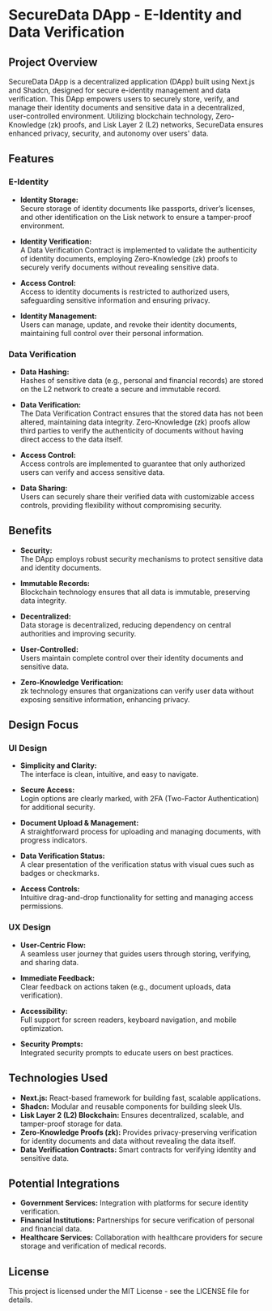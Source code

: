 # SecureData DApp - E-Identity and Data Verification

## Project Overview

SecureData DApp is a decentralized application (DApp) built using Next.js and Shadcn, designed for secure e-identity management and data verification. This DApp empowers users to securely store, verify, and manage their identity documents and sensitive data in a decentralized, user-controlled environment. Utilizing blockchain technology, Zero-Knowledge (zk) proofs, and Lisk Layer 2 (L2) networks, SecureData ensures enhanced privacy, security, and autonomy over users' data.

## Features

### E-Identity 

- **Identity Storage:**  
  Secure storage of identity documents like passports, driver’s licenses, and other identification on the Lisk network to ensure a tamper-proof environment.
  
- **Identity Verification:**  
  A Data Verification Contract is implemented to validate the authenticity of identity documents, employing Zero-Knowledge (zk) proofs to securely verify documents without revealing sensitive data.
  
- **Access Control:**  
  Access to identity documents is restricted to authorized users, safeguarding sensitive information and ensuring privacy.
  
- **Identity Management:**  
  Users can manage, update, and revoke their identity documents, maintaining full control over their personal information.

### Data Verification

- **Data Hashing:**  
  Hashes of sensitive data (e.g., personal and financial records) are stored on the L2 network to create a secure and immutable record.
  
- **Data Verification:**  
  The Data Verification Contract ensures that the stored data has not been altered, maintaining data integrity. Zero-Knowledge (zk) proofs allow third parties to verify the authenticity of documents without having direct access to the data itself.
  
- **Access Control:**  
  Access controls are implemented to guarantee that only authorized users can verify and access sensitive data.
  
- **Data Sharing:**  
  Users can securely share their verified data with customizable access controls, providing flexibility without compromising security.

## Benefits

- **Security:**  
  The DApp employs robust security mechanisms to protect sensitive data and identity documents.
  
- **Immutable Records:**  
  Blockchain technology ensures that all data is immutable, preserving data integrity.
  
- **Decentralized:**  
  Data storage is decentralized, reducing dependency on central authorities and improving security.
  
- **User-Controlled:**  
  Users maintain complete control over their identity documents and sensitive data.

- **Zero-Knowledge Verification:**  
  zk technology ensures that organizations can verify user data without exposing sensitive information, enhancing privacy.

## Design Focus

### UI Design

- **Simplicity and Clarity:**  
  The interface is clean, intuitive, and easy to navigate.
  
- **Secure Access:**  
  Login options are clearly marked, with 2FA (Two-Factor Authentication) for additional security.
  
- **Document Upload & Management:**  
  A straightforward process for uploading and managing documents, with progress indicators.
  
- **Data Verification Status:**  
  A clear presentation of the verification status with visual cues such as badges or checkmarks.
  
- **Access Controls:**  
  Intuitive drag-and-drop functionality for setting and managing access permissions.

### UX Design

- **User-Centric Flow:**  
  A seamless user journey that guides users through storing, verifying, and sharing data.
  
- **Immediate Feedback:**  
  Clear feedback on actions taken (e.g., document uploads, data verification).
  
- **Accessibility:**  
  Full support for screen readers, keyboard navigation, and mobile optimization.
  
- **Security Prompts:**  
  Integrated security prompts to educate users on best practices.

## Technologies Used

- **Next.js:** React-based framework for building fast, scalable applications.
- **Shadcn:** Modular and reusable components for building sleek UIs.
- **Lisk Layer 2 (L2) Blockchain:** Ensures decentralized, scalable, and tamper-proof storage for data.
- **Zero-Knowledge Proofs (zk):** Provides privacy-preserving verification for identity documents and data without revealing the data itself.
- **Data Verification Contracts:** Smart contracts for verifying identity and sensitive data.

## Potential Integrations

- **Government Services:** Integration with platforms for secure identity verification.
- **Financial Institutions:** Partnerships for secure verification of personal and financial data.
- **Healthcare Services:** Collaboration with healthcare providers for secure storage and verification of medical records.


## License

This project is licensed under the MIT License - see the LICENSE file for details.
